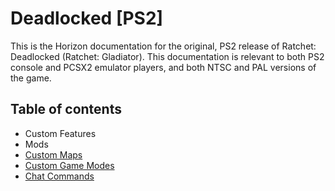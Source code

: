 # Deadlocked [PS2]

This is the Horizon documentation for the original, PS2 release of Ratchet: Deadlocked (Ratchet: Gladiator). This documentation is relevant to both PS2 console and PCSX2 emulator players, and both NTSC and PAL versions of the game.

## Table of contents

- Custom Features
- Mods
- [Custom Maps](./CMAPS.md)
- [Custom Game Modes](./GAME_MODES.MD)
- [Chat Commands](./CHATCOMMANDS.MD)
